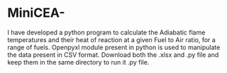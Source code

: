 # MiniCEA-
I have developed a python program to calculate the Adiabatic flame temperatures and their heat of reaction at a given Fuel to Air ratio, for a range of fuels. Openpyxl module present in python is used to manipulate the data present in CSV format. 
Download both the .xlsx and .py file and keep them in the same directory to run it .py file. 
